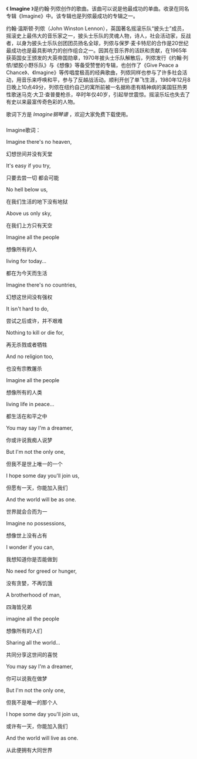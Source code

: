 

《 **Imagine** 》是约翰·列侬创作的歌曲。该曲可以说是他最成功的单曲。收录在同名专辑《Imagine》中。该专辑也是列侬最成功的专辑之一。

约翰·温斯顿·列侬（John Winston
Lennon），英国著名摇滚乐队“披头士”成员，摇滚史上最伟大的音乐家之一，披头士乐队的灵魂人物，诗人，社会活动家，反战者，以身为披头士乐队创团团员扬名全球，列侬与保罗·麦卡特尼的合作是20世纪最成功也是最具影响力的创作组合之一。因其在音乐界的活跃和贡献，在1965年获英国女王颁发的大英帝国勋章，1970年披头士乐队解散后，列侬发行《约翰·列侬/塑胶小野乐队》与《想像》等备受赞誉的专辑，也创作了《Give
Peace a
Chance》、《Imagine》等传唱度极高的经典歌曲，列侬同样也参与了许多社会活动，用音乐来呼唤和平，参与了反越战活动。顺利开创了单飞生涯，1980年12月8日晚上10点49分，列侬在纽约自己的寓所前被一名据称患有精神病的美国狂热男性歌迷马克·大卫·查普曼枪杀，卒时年仅40岁，引起举世震惊。摇滚乐坛也失去了有史以来最富传奇色彩的人物。

歌词下方是 _Imagine钢琴谱_ ，欢迎大家免费下载使用。

###  
Imagine歌词：

  
Imagine there's no heaven,

幻想世间并没有天堂

It's easy if you try,

只要去尝一切 都会可能

No hell below us,

在我们生活的地下没有地狱

Above us only sky,

在我们上方只有天空

Imagine all the people

想像所有的人

living for today...

都在为今天而生活

Imagine there's no countries,

幻想这世间没有强权

It isn't hard to do,

尝试之后或许，并不艰难

Nothing to kill or die for,

再无杀戮或者牺牲

And no religion too,

也没有宗教屠杀

Imagine all the people

想像所有的人类

living life in peace...

都生活在和平之中

You may say I'm a dreamer,

你或许说我痴人说梦

But I'm not the only one,

但我不是世上唯一的一个

I hope some day you'll join us,

但愿有一天，你能加入我们

And the world will be as one.

世界就会合而为一

Imagine no possessions,

想像世上没有占有

I wonder if you can,

我想知道你是否能做到

No need for greed or hunger,

没有贪婪，不再饥饿

A brotherhood of man,

四海皆兄弟

imagine all the people

想像所有的人们

Sharing all the world...

共同分享这世间的喜悦

You may say I'm a dreamer,

你可以说我在做梦

But I'm not the only one,

但我不是唯一的那个人

I hope some day you'll join us,

或许有一天，你能加入我们

And the world will live as one.

从此便拥有大同世界

